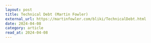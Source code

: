 ```yaml
---
layout: post
title: Technical Debt (Martin Fowler)
external_url: https://martinfowler.com/bliki/TechnicalDebt.html
date: 2024-04-08
category: article
read_at: 2024-04-08
---
```

